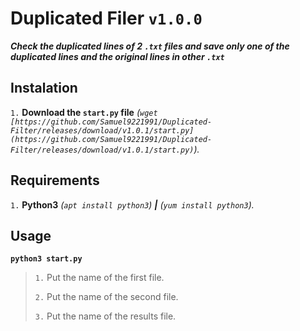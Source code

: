 # Duplicated Filer `v1.0.0`
***Check the duplicated lines of 2 `.txt` files and save only one of the duplicated lines and the original lines in other `.txt`***

## Instalation
`1.` **Download the `start.py` file** *(`wget [https://github.com/Samuel9221991/Duplicated-Filter/releases/download/v1.0.1/start.py](https://github.com/Samuel9221991/Duplicated-Filter/releases/download/v1.0.1/start.py)`).*

## Requirements
`1.` **Python3** *(`apt install python3`)* ***|*** *(`yum install python3`).*

## Usage
**`python3 start.py`**
> `1.` Put the name of the first file.
> 
> `2.` Put the name of the second file.
> 
> `3.` Put the name of the results file.
